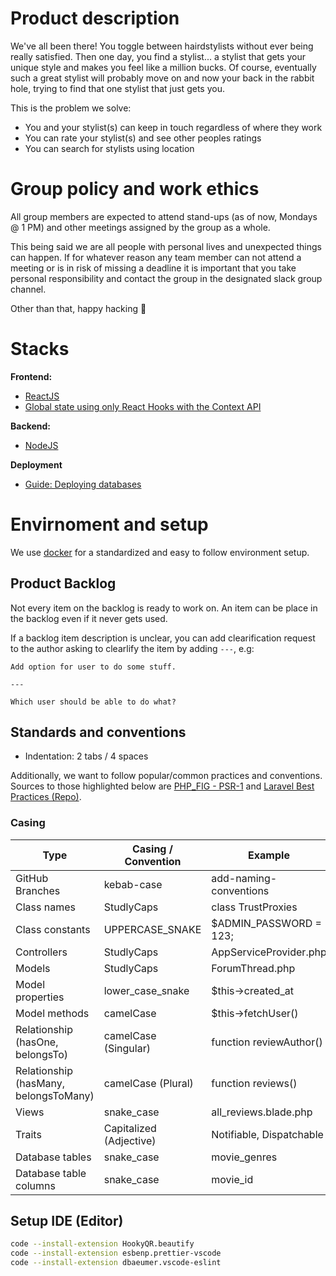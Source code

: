 # Product description

We've all been there! You toggle between hairdstylists without ever being really satisfied. Then one day, you find a stylist... a stylist that gets your unique style and makes you feel like a million bucks. Of course, eventually such a great stylist will probably move on and now your back in the rabbit hole, trying to find that one stylist that just gets you.

This is the problem we solve:

- You and your stylist(s) can keep in touch regardless of where they work
- You can rate your stylist(s) and see other peoples ratings
- You can search for stylists using location

# Group policy and work ethics

All group members are expected to attend stand-ups (as of now, Mondays @ 1 PM) and other meetings assigned by the group as a whole.

This being said we are all people with personal lives and unexpected things can happen. If for whatever reason any team member can not attend a meeting or is in risk of missing a deadline it is important that you take personal responsibility and contact the group in the designated slack group channel.

Other than that, happy hacking 🤩

# Stacks

**Frontend:**

- [ReactJS](https://reactjs.org)
- [Global state using only React Hooks with the Context API ](https://codeburst.io/global-state-with-react-hooks-and-context-api-87019cc4f2cf)

**Backend:**

- [NodeJS](https://nodejs.org/en/)

**Deployment**

- [Guide: Deploying databases](https://www.notion.so/fc4f1c0b00bf474aa8aeae2f343b4adb)

# Envirnoment and setup

We use [docker](https://www.docker.com) for a standardized and easy to follow environment setup.

## Product Backlog

Not every item on the backlog is ready to work on. An item can be place in the backlog even if it never gets used.

If a backlog item description is unclear, you can add clearification request to the author asking to clearlify the item by adding `---`, e.g:

```
Add option for user to do some stuff.

---

Which user should be able to do what?
```

## Standards and conventions

- Indentation: 2 tabs / 4 spaces

Additionally, we want to follow popular/common practices and conventions. Sources to those highlighted below are [PHP_FIG - PSR-1](https://www.php-fig.org/psr/psr-1/) and [Laravel Best Practices (Repo)](https://github.com/alexeymezenin/laravel-best-practices#follow-laravel-naming-conventions).

### Casing

| Type                                  | Casing / Convention     | Example                  |
| ------------------------------------- | ----------------------- | ------------------------ |
| GitHub Branches                       | kebab-case              | add-naming-conventions   |
| Class names                           | StudlyCaps              | class TrustProxies       |
| Class constants                       | UPPERCASE_SNAKE         | $ADMIN_PASSWORD = 123;   |
| Controllers                           | StudlyCaps              | AppServiceProvider.php   |
| Models                                | StudlyCaps              | ForumThread.php          |
| Model properties                      | lower_case_snake        | $this->created_at        |
| Model methods                         | camelCase               | $this->fetchUser()       |
| Relationship (hasOne, belongsTo)      | camelCase (Singular)    | function reviewAuthor()  |
| Relationship (hasMany, belongsToMany) | camelCase (Plural)      | function reviews()       |
| Views                                 | snake_case              | all_reviews.blade.php    |
| Traits                                | Capitalized (Adjective) | Notifiable, Dispatchable |
| Database tables                       | snake_case              | movie_genres             |
| Database table columns                | snake_case              | movie_id                 |

## Setup IDE (Editor)

```bash
code --install-extension HookyQR.beautify
code --install-extension esbenp.prettier-vscode
code --install-extension dbaeumer.vscode-eslint
```
